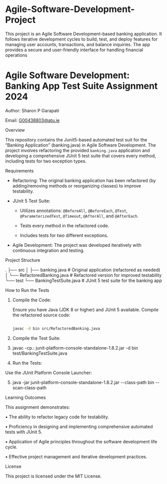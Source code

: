 # Agile-Software-Development-Project
This project is an Agile Software Development-based banking application. It follows iterative development cycles to build, test, and deploy features for managing user accounts, transactions, and balance inquiries. The app provides a secure and user-friendly interface for handling financial operations

# Agile Software Development: Banking App Test Suite Assignment 2024

Author: Sharon P Garapati

Email: G00438803@atu.ie

 Overview

This repository contains the Junit5-based automated test suit for the “Banking Application” (banking.java) in Agile Software Development. The project involves refactoring the provided `banking.java` application and developing a comprehensive JUnit 5 test suite that covers every method, including tests for two exception types.

Requirements

- Refactoring: The original banking application has been refactored (by adding/removing methods or reorganizing classes) to improve testability.
  
- JUnit 5 Test Suite:
  
  - Utilizes annotations: `@BeforeAll`, `@BeforeEach`, `@Test`, `@ParameterizedTest`, `@Timeout`, `@AfterAll`, and `@AfterEach`.
    
  - Tests every method in the refactored code.
    
  - Includes tests for two different exceptions.
    
- Agile Development: The project was developed iteratively with continuous integration and testing.
  

Project Structure

. ├── src │ ├── banking.java # Original application (refactored as needed) │ └── RefactoredBanking.java # Refactored version for improved testability └── test └── BankingTestSuite.java # JUnit 5 test suite for the banking app


How to Run the Tests

1. Compile the Code:
   
   Ensure you have Java (JDK 8 or higher) and JUnit 5 available. Compile the refactored source code:
   ```bash
   
   javac -d bin src/RefactoredBanking.java

   
2.	Compile the Test Suite:
 
3.	javac -cp.: junit-platform-console-standalone-1.8.2.jar -d bin test/BankingTestSuite.java
   
4.	Run the Tests:
   
Use the JUnit Platform Console Launcher: 

5.	java -jar junit-platform-console-standalone-1.8.2.jar --class-path bin --scan-class-path

   
Learning Outcomes

This assignment demonstrates:

•	The ability to refactor legacy code for testability.

•	Proficiency in designing and implementing comprehensive automated tests with JUnit 5.

•	Application of Agile principles throughout the software development life cycle.

•	Effective project management and iterative development practices.


License

This project is licensed under the MIT License.

